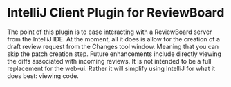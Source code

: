 IntelliJ Client Plugin for ReviewBoard
=============
The point of this plugin is to ease interacting with a ReviewBoard server from the IntelliJ IDE. At the moment, all it
does is allow for the creation of a draft review request from the Changes tool window. Meaning that you can skip the
patch creation step. Future enhancements include directly viewing the diffs associated with incoming reviews. It is not
intended to be a full replacement for the web-ui. Rather it will simplify using IntelliJ for what it does best: viewing
code.